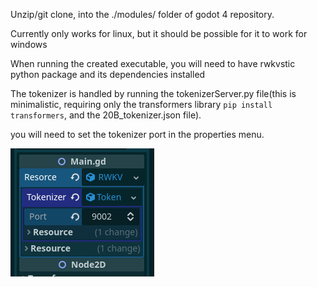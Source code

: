 Unzip/git clone, into the ./modules/ folder of godot 4 repository.

Currently only works for linux, but it should be possible for it to work for windows

When running the created executable, you will need to have rwkvstic python package and its dependencies installed

The tokenizer is handled by running the tokenizerServer.py file(this is minimalistic, requiring only the transformers library `pip install transformers`, and the 20B_tokenizer.json file).

you will need to set the tokenizer port in the properties menu.


![image](img.png)

